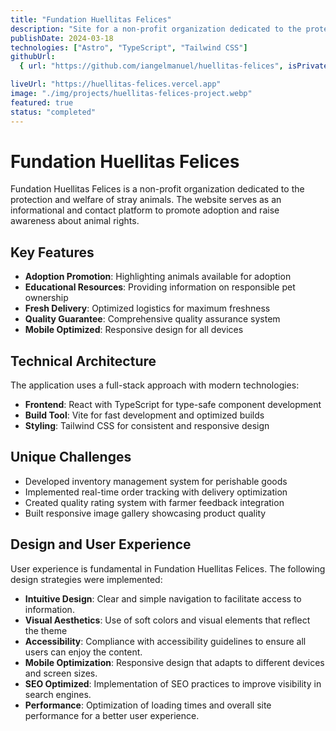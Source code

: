 ```yaml
---
title: "Fundation Huellitas Felices"
description: "Site for a non-profit organization dedicated to the protection and welfare of stray animals, promoting adoption and animal rights."
publishDate: 2024-03-18
technologies: ["Astro", "TypeScript", "Tailwind CSS"]
githubUrl:
  { url: "https://github.com/iangelmanuel/huellitas-felices", isPrivate: false }

liveUrl: "https://huellitas-felices.vercel.app"
image: "./img/projects/huellitas-felices-project.webp"
featured: true
status: "completed"
---
```


# Fundation Huellitas Felices

Fundation Huellitas Felices is a non-profit organization dedicated to the protection and welfare of stray animals. The website serves as an informational and contact platform to promote adoption and raise awareness about animal rights.

## Key Features

- **Adoption Promotion**: Highlighting animals available for adoption
- **Educational Resources**: Providing information on responsible pet ownership
- **Fresh Delivery**: Optimized logistics for maximum freshness
- **Quality Guarantee**: Comprehensive quality assurance system
- **Mobile Optimized**: Responsive design for all devices

## Technical Architecture

The application uses a full-stack approach with modern technologies:

- **Frontend**: React with TypeScript for type-safe component development
- **Build Tool**: Vite for fast development and optimized builds
- **Styling**: Tailwind CSS for consistent and responsive design

## Unique Challenges

- Developed inventory management system for perishable goods
- Implemented real-time order tracking with delivery optimization
- Created quality rating system with farmer feedback integration
- Built responsive image gallery showcasing product quality

## Design and User Experience

User experience is fundamental in Fundation Huellitas Felices. The following design strategies were implemented:

- **Intuitive Design**: Clear and simple navigation to facilitate access to information.
- **Visual Aesthetics**: Use of soft colors and visual elements that reflect the theme
- **Accessibility**: Compliance with accessibility guidelines to ensure all users can enjoy the content.
- **Mobile Optimization**: Responsive design that adapts to different devices and screen sizes.
- **SEO Optimized**: Implementation of SEO practices to improve visibility in search engines.
- **Performance**: Optimization of loading times and overall site performance for a better user experience.
